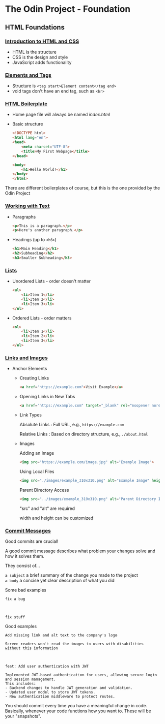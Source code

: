 # The Odin Project - Foundation

## HTML Foundations

### [Introduction to HTML and CSS](https://www.theodinproject.com/lessons/foundations-introduction-to-html-and-css)

* HTML is the structure
* CSS is the design and style
* JavaScript adds functionality

### [Elements and Tags](https://www.theodinproject.com/lessons/foundations-elements-and-tags)

* Structure is ```<tag start>Element content</tag end>```
* void tags don't have an end tag, such as ```<br>```

### [HTML Boilerplate](https://www.theodinproject.com/lessons/foundations-html-boilerplate)

* Home page file will always be named *index.html*
* Basic structure
  
    ```HTML
    <!DOCTYPE html>
    <html lang="en">
    <head>
        <meta charset="UTF-8">
        <title>My First Webpage</title>
    </head>

    <body>
        <h1>Hello World!</h1>
    </body>
    </html>
    ```

There are different boilerplates of course, but this is the one provided by the Odin Project

### [Working with Text](https://www.theodinproject.com/lessons/foundations-working-with-text)

* Paragraphs
  
    ```HTML
    <p>This is a paragraph.</p>
    <p>Here's another paragraph.</p>
    ```

* Headings (up to ```<h6>```)
  
    ```HTML
    <h1>Main Heading</h1>
    <h2>Subheading</h2>
    <h3>Smaller Subheading</h3>
    ```

### [Lists](https://www.theodinproject.com/lessons/foundations-lists)

* Unordered Lists - order doesn't matter

    ```HTML
    <ul>
        <li>Item 1</li>
        <li>Item 2</li>
        <li>Item 3</li> 
    </ul>
    ```

* Ordered Lists - order matters

    ```HTML
    <ol>
        <li>Item 1</li>
        <li>Item 2</li>
        <li>Item 3</li> 
    </ol>
    ```

### [Links and Images](https://www.theodinproject.com/lessons/foundations-links-and-images)

* Anchor Elements

  * Creating Links

      ```HTML
      <a href="https://example.com">Visit Example</a>
      ```

  * Opening Links in New Tabs

      ```HTML
      <a href="https://example.com" target="_blank" rel="noopener noreferrer">Open in New Tab</a>
      ```

  * Link Types  

      Absolute Links : Full URL, e.g., ```https://example.com```

      Relative Links : Based on directory structure, e.g., ```./about.html```

  * Images

      Adding an Image

      ```HTML
      <img src="https://example.com/image.jpg" alt="Example Image">
      ```

      Using Local Files

      ```HTML
      <img src="./images/example_310x310.png" alt="Example Image" height="310" width="310">
      ```

      Parent Directory Access

      ```HTML
      <img src="../images/example_310x310.png" alt="Parent Directory Image">
      ```

      "src" and "alt" are required  

      width and height can be customized

### [Commit Messages](https://www.theodinproject.com/lessons/foundations-commit-messages)

Good commits are crucial!  

A good commit message describes what problem your changes solve and how it solves them.  

They consist of...

```a subject``` a brief summary of the change you made to the project  
```a body``` a concise yet clear description of what you did

Some bad examples  

    fix a bug

<br>

    fix stuff

Good examples

    Add missing link and alt text to the company's logo
    
    Screen readers won't read the images to users with disabilities without this information

<br>

    feat: Add user authentication with JWT
    
    Implemented JWT-based authentication for users, allowing secure login and session management.
    This includes:
    - Backend changes to handle JWT generation and validation.
    - Updated user model to store JWT tokens.
    - New authentication middleware to protect routes.

You should commit every time you have a meaningful change in code. Basically, whenever your code functions how you want to. These will be your "snapshots".  
